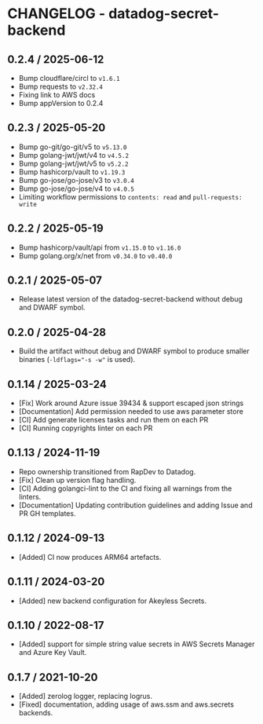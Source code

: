 # CHANGELOG - datadog-secret-backend

## 0.2.4 / 2025-06-12

* Bump cloudflare/circl to `v1.6.1`
* Bump requests to `v2.32.4`
* Fixing link to AWS docs
* Bump appVersion to 0.2.4

## 0.2.3 / 2025-05-20

* Bump go-git/go-git/v5 to `v5.13.0`
* Bump golang-jwt/jwt/v4 to `v4.5.2`
* Bump golang-jwt/jwt/v5 to `v5.2.2`
* Bump hashicorp/vault to `v1.19.3`
* Bump go-jose/go-jose/v3 to `v3.0.4`
* Bump go-jose/go-jose/v4 to `v4.0.5`
* Limiting workflow permissions to `contents: read` and `pull-requests: write`

## 0.2.2 / 2025-05-19

* Bump hashicorp/vault/api from `v1.15.0` to `v1.16.0`
* Bump golang.org/x/net from `v0.34.0` to `v0.40.0`

## 0.2.1 / 2025-05-07

* Release latest version of the datadog-secret-backend without debug and DWARF symbol.

## 0.2.0 / 2025-04-28

* Build the artifact without debug and DWARF symbol to produce smaller binaries (`-ldflags="-s -w"` is used).

## 0.1.14 / 2025-03-24

* [Fix] Work around Azure issue 39434 & support escaped json strings
* [Documentation] Add permission needed to use aws parameter store
* [CI] Add generate licenses tasks and run them on each PR
* [CI] Running copyrights linter on each PR

## 0.1.13 / 2024-11-19

* Repo ownership transitioned from RapDev to Datadog.
* [Fix] Clean up version flag handling.
* [CI] Adding golangci-lint to the CI and fixing all warnings from the linters.
* [Documentation] Updating contribution guidelines and adding Issue and PR GH templates.

## 0.1.12 / 2024-09-13

* [Added] CI now produces ARM64 artefacts.

## 0.1.11 / 2024-03-20

* [Added] new backend configuration for Akeyless Secrets.

## 0.1.10 / 2022-08-17

* [Added] support for simple string value secrets in AWS Secrets Manager and Azure Key Vault.

## 0.1.7 / 2021-10-20

* [Added] zerolog logger, replacing logrus.
* [Fixed] documentation, adding usage of aws.ssm and aws.secrets backends.
